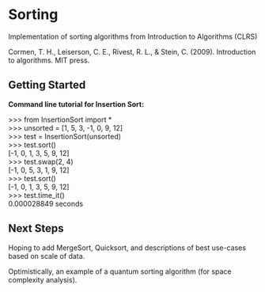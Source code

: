 # Sorting
Implementation of sorting algorithms from Introduction to Algorithms (CLRS)

Cormen, T. H., Leiserson, C. E., Rivest, R. L., & Stein, C. (2009). Introduction to algorithms. MIT press.	

## Getting Started

**Command line tutorial for Insertion Sort:**

\>>> from InsertionSort import \* <br/>
\>>> unsorted = [1, 5, 3, -1, 0, 9, 12] <br/>
\>>> test = InsertionSort(unsorted)<br/>
\>>> test.sort()<br/>
[-1, 0, 1, 3, 5, 9, 12]<br/>
\>>> test.swap(2, 4)<br/>
[-1, 0, 5, 3, 1, 9, 12]<br/>
\>>> test.sort()<br/>
[-1, 0, 1, 3, 5, 9, 12]<br/>
\>>> test.time_it()<br/>
0.000028849 seconds <br/>

## Next Steps

Hoping to add MergeSort, Quicksort, and descriptions of best use-cases based on scale of data.

Optimistically, an example of a quantum sorting algorithm (for space complexity analysis).
